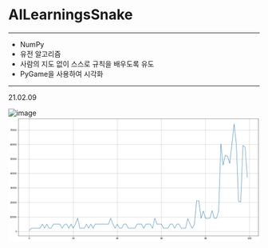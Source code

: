 # AILearningsSnake
---
+ NumPy
+ 유전 알고리즘
+ 사람의 지도 없이 스스로 규칙을 배우도록 유도
+ PyGame을 사용하여 시각화



---
21.02.09

![image](https://user-images.githubusercontent.com/59404670/107368116-7f60a680-6b23-11eb-96d0-3db6a1c425c9.png)
![image](https://github.com/nsms556/AILearningsSnake/blob/master/doc/fitting%20history%200-100%20210209.png?raw=true)

